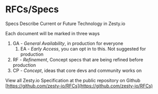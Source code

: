 # RFCs/Specs

Specs Describe Current or Future Technology in Zesty.io

Each document will be marked in three ways

1. GA - _General Availability_, in production for everyone
   1. EA - _Early Access_, you can opt in to this. Not suggested for production 
2. RF - _Refinement_, Concept specs that are being refined before production
3. CP - _Concept_, ideas that core devs and community works on

View all Zesty.io Specification at the public repository on Github [https://github.com/zesty-io/RFCs](https://github.com/zesty-io/RFCs)

